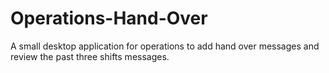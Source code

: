 # Operations-Hand-Over
A small desktop application for operations to add hand over messages and review the past three shifts messages.

